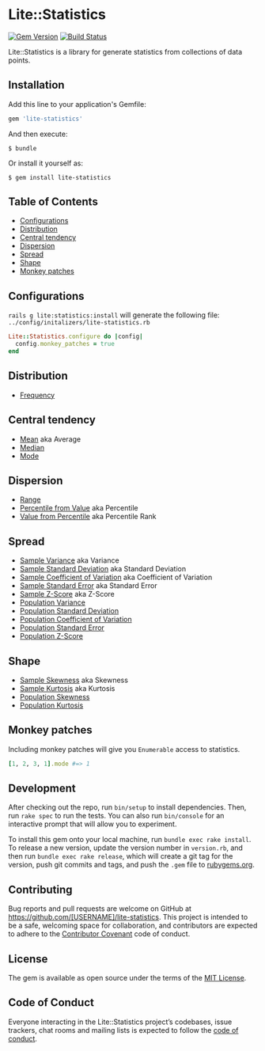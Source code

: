 # Lite::Statistics

[![Gem Version](https://badge.fury.io/rb/lite-statistics.svg)](http://badge.fury.io/rb/lite-statistics)
[![Build Status](https://travis-ci.org/drexed/lite-statistics.svg?branch=master)](https://travis-ci.org/drexed/lite-statistics)

Lite::Statistics is a library for generate statistics from collections of data points.

## Installation

Add this line to your application's Gemfile:

```ruby
gem 'lite-statistics'
```

And then execute:

    $ bundle

Or install it yourself as:

    $ gem install lite-statistics

## Table of Contents

* [Configurations](#configurations)
* [Distribution](#distribution)
* [Central tendency](#central-tendency)
* [Dispersion](#dispersion)
* [Spread](#spread)
* [Shape](#shape)
* [Monkey patches](#monkey-patches)

## Configurations

`rails g lite:statistics:install` will generate the following file:
`../config/initalizers/lite-statistics.rb`

```ruby
Lite::Statistics.configure do |config|
  config.monkey_patches = true
end
```

## Distribution

* [Frequency](https://github.com/drexed/lite-ruby/blob/master/docs/FREQUENCY.md)

## Central tendency

* [Mean](https://github.com/drexed/lite-ruby/blob/master/docs/MEAN.md) aka Average
* [Median](https://github.com/drexed/lite-ruby/blob/master/docs/MEDIAN.md)
* [Mode](https://github.com/drexed/lite-ruby/blob/master/docs/MODE.md)

## Dispersion

* [Range](https://github.com/drexed/lite-ruby/blob/master/docs/RANGE.md)
* [Percentile from Value](https://github.com/drexed/lite-ruby/blob/master/docs/PERCENTILE_FROM_VALUE.md) aka Percentile
* [Value from Percentile](https://github.com/drexed/lite-ruby/blob/master/docs/VALUE_FROM_PERCENTILE.md) aka Percentile Rank

## Spread

* [Sample Variance](https://github.com/drexed/lite-ruby/blob/master/docs/SAMPLE_VARIANCE.md) aka Variance
* [Sample Standard Deviation](https://github.com/drexed/lite-ruby/blob/master/docs/SAMPLE_STANDARD_DEVIATION.md) aka Standard Deviation
* [Sample Coefficient of Variation](https://github.com/drexed/lite-ruby/blob/master/docs/SAMPLE_COEFFICIENT_OF_VARIATION.md) aka Coefficient of Variation
* [Sample Standard Error](https://github.com/drexed/lite-ruby/blob/master/docs/SAMPLE_STANDARD_ERROR.md) aka Standard Error
* [Sample Z-Score](https://github.com/drexed/lite-ruby/blob/master/docs/SAMPLE_ZSCORE.md) aka Z-Score
* [Population Variance](https://github.com/drexed/lite-ruby/blob/master/docs/POPULATION_VARIANCE.md)
* [Population Standard Deviation](https://github.com/drexed/lite-ruby/blob/master/docs/POPULATION_STANDARD_DEVIATION.md)
* [Population Coefficient of Variation](https://github.com/drexed/lite-ruby/blob/master/docs/POPULATION_COEFFICIENT_OF_VARIATION.md)
* [Population Standard Error](https://github.com/drexed/lite-ruby/blob/master/docs/POPULATION_STANDARD_ERROR.md)
* [Population Z-Score](https://github.com/drexed/lite-ruby/blob/master/docs/POPULATION_ZSCORE.md)

## Shape

* [Sample Skewness](https://github.com/drexed/lite-ruby/blob/master/docs/SAMPLE_SKEWNESS.md) aka Skewness
* [Sample Kurtosis](https://github.com/drexed/lite-ruby/blob/master/docs/SAMPLE_KURTOSIS.md) aka Kurtosis
* [Population Skewness](https://github.com/drexed/lite-ruby/blob/master/docs/POPULATION_SKEWNESS.md)
* [Population Kurtosis](https://github.com/drexed/lite-ruby/blob/master/docs/POPULATION_KURTOSIS.md)

## Monkey patches

Including monkey patches will give you `Enumerable` access to statistics.

```ruby
[1, 2, 3, 1].mode #=> 1
```

## Development

After checking out the repo, run `bin/setup` to install dependencies. Then, run `rake spec` to run the tests. You can also run `bin/console` for an interactive prompt that will allow you to experiment.

To install this gem onto your local machine, run `bundle exec rake install`. To release a new version, update the version number in `version.rb`, and then run `bundle exec rake release`, which will create a git tag for the version, push git commits and tags, and push the `.gem` file to [rubygems.org](https://rubygems.org).

## Contributing

Bug reports and pull requests are welcome on GitHub at https://github.com/[USERNAME]/lite-statistics. This project is intended to be a safe, welcoming space for collaboration, and contributors are expected to adhere to the [Contributor Covenant](http://contributor-covenant.org) code of conduct.

## License

The gem is available as open source under the terms of the [MIT License](https://opensource.org/licenses/MIT).

## Code of Conduct

Everyone interacting in the Lite::Statistics project’s codebases, issue trackers, chat rooms and mailing lists is expected to follow the [code of conduct](https://github.com/[USERNAME]/lite-statistics/blob/master/CODE_OF_CONDUCT.md).
